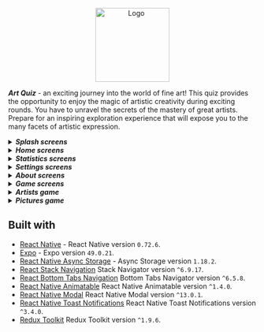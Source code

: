 <p align="center">
  <image height="150px" src="./screenshots/logo.png" alt="Logo">
<p>


***Art Quiz*** - an exciting journey into the world of fine art! This quiz provides the opportunity to enjoy the magic of artistic creativity during exciting rounds. You have to unravel the secrets of the mastery of great artists. Prepare for an inspiring exploration experience that will expose you to the many facets of artistic expression.


<details>
  <summary>
    <em><strong>Splash screens</strong> </em>
  </summary>

  <p align="center">
    <image height="500px" src="./screenshots/splashscreen-light.png" alt="Splashscreen">
    <image height="500px" src="./screenshots/splashscreen-dark.png" alt="Splashscreen">
  <p>
</details>

<details>
  <summary>
    <em><strong>Home screens</strong> </em>
  </summary>

  <p align="center">
    <image height="500px" src="./screenshots/home-light.png" alt="Home">
    <image height="500px" src="./screenshots/home-dark.png" alt="Home">
  <p>
</details>

<details>
  <summary>
    <em><strong>Statistics screens</strong> </em>
  </summary>

  <p align="center">
    <image height="500px" src="./screenshots/statistics-light.png" alt="Statistics">
    <image height="500px" src="./screenshots/statistics-dark.png" alt="Statistics">
    <image height="500px" src="./screenshots/rounds-ststistics-light.png" alt="Statistics">
    <image height="500px" src="./screenshots/rounds-ststistics-dark.png" alt="Statistics">
    <image height="500px" src="./screenshots/round-ststistics-light.png" alt="Statistics">
    <image height="500px" src="./screenshots/round-ststistics-light2.png" alt="Statistics">
    <image height="500px" src="./screenshots/round-ststistics-dark.png" alt="Statistics">
    <image height="500px" src="./screenshots/round-ststistics-dark2.png" alt="Statistics">
  <p>
</details>

<details>
  <summary>
    <em><strong>Settings screens</strong> </em>
  </summary>

  <p align="center">
    <image height="500px" src="./screenshots/settings-light.png" alt="Settings">
    <image height="500px" src="./screenshots/settings-dark.png" alt="Settings">
  <p>
</details>

<details>
  <summary>
    <em><strong>About screens</strong> </em>
  </summary>

  <p align="center">
    <image height="500px" src="./screenshots/about-light.png" alt="About">
    <image height="500px" src="./screenshots/about-dark.png" alt="About">
  <p>
</details>

<details>
  <summary>
    <em><strong>Game screens</strong> </em>
  </summary>

  <p align="center">
    <image height="500px" src="./screenshots/artist-rounds-light.png" alt="Game">
    <image height="500px" src="./screenshots/artist-rounds-dark.png" alt="Game">
  <p>
</details>

<details>
  <summary>
    <em><strong>Artists game </strong> </em>
  </summary>

***Artists game*** - each picture is a riddle, and your task is to choose the correct author from the four proposed answer options.

<p align="center">
  <image height="500px" src="./screenshots/artists-round-light.png" alt="Artists round">
  <image height="500px" src="./screenshots/artists-round-dark.png" alt="Artists round">
<p>

<p align="center">
  <image height="500px" src="./screenshots/artists-round-correct-light.png" alt="Artists round">
  <image height="500px" src="./screenshots/artists-round-correct-dark.png" alt="Artists round">
  <image height="500px" src="./screenshots/artists-round-incorrect-light.png" alt="Artists round">
  <image height="500px" src="./screenshots/artists-round-incorrect-dark.png" alt="Artists round">
<p>

<p align="center">
  <image height="500px" src="./screenshots/transfer-confirmation.png" alt="Transfer">
  <image height="500px" src="./screenshots/transfer-confirmation2.png" alt="Transfer">
  <image height="500px" src="./screenshots/round-end-light.png" alt="Artists round">
  <image height="500px" src="./screenshots/round-end-dark.png" alt="Artists round">
<p>
</details>

<details>
  <summary>
    <em><strong>Pictures game </strong> </em>
  </summary>

***Pictures game*** - guess which of the four paintings belongs to a particular artist. With each question, you will be faced with four mysterious paintings, but only one of them is the creation of the chosen artist.”

  <p align="center">
    <image height="500px" src="./screenshots/pictures-round-light.png" alt="Pictures round">
    <image height="500px" src="./screenshots/pictures-round-dark.png" alt="Pictures round">
  <p>

  <p align="center">
    <image height="500px" src="./screenshots/pictures-round-correct-light.png" alt="Pictures round">
    <image height="500px" src="./screenshots/pictures-round-correct-dark.png" alt="Pictures round">
    <image height="500px" src="./screenshots/pictures-round-incorrect-light.png" alt="Pictures round">
    <image height="500px" src="./screenshots/pictures-round-incorrect-dark.png" alt="Pictures round">
  <p>
</details>

## Built with

- [React Native](https://reactnative.dev/) - React Native version `0.72.6`.
- [Expo](https://docs.expo.dev/) - Expo version `49.0.21`.
- [React Native Async Storage](https://www.npmjs.com/package/@react-native-async-storage/async-storage) - Async Storage version `1.18.2`.
- [React Stack Navigation](https://reactnavigation.org/docs/stack-navigator) Stack Navigator version `^6.9.17`.
- [React Bottom Tabs Navigation](https://reactnavigation.org/docs/bottom-tab-navigator) Bottom Tabs Navigator version `^6.5.8`.
- [React Native Animatable](https://www.npmjs.com/package/react-native-animatable) React Native Animatable version `^1.4.0`.
- [React Native Modal](https://www.npmjs.com/package/react-native-modal) React Native Modal version `^13.0.1`.
- [React Native Toast Notifications](https://www.npmjs.com/package/react-native-toast-notifications) React Native Toast Notifications version `^3.4.0`.
- [Redux Toolkit](https://redux-toolkit.js.org/) Redux Toolkit version `^1.9.6`.
